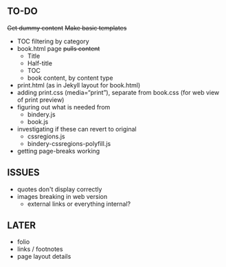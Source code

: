 ## TO-DO

~~Get dummy content~~
~~Make basic templates~~
- TOC filtering by category
- book.html page
~~pulls content~~
	- Title
	- Half-title
	- TOC
	- book content, by content type
- print.html (as in Jekyll layout for book.html)
- adding print.css (media=“print”), separate from book.css (for web view of print preview)
- figuring out what is needed from
	- bindery.js
	- book.js
- investigating if these can revert to original 
	- cssregions.js
	- bindery-cssregions-polyfill.js
- getting page-breaks working

## ISSUES

- quotes don't display correctly
- images breaking in web version
	- external links or everything internal? 

## LATER
- folio
- links / footnotes
- page layout details